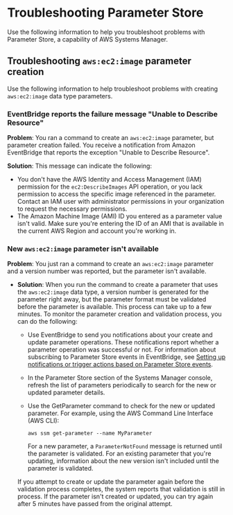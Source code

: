 # Troubleshooting Parameter Store<a name="parameter-store-troubleshooting"></a>

Use the following information to help you troubleshoot problems with Parameter Store, a capability of AWS Systems Manager\.

## Troubleshooting `aws:ec2:image` parameter creation<a name="ps-ec2-aliases-troubleshooting"></a>

Use the following information to help troubleshoot problems with creating `aws:ec2:image` data type parameters\.

### EventBridge reports the failure message "Unable to Describe Resource"<a name="ps-ec2-aliases-1"></a>

**Problem**: You ran a command to create an `aws:ec2:image` parameter, but parameter creation failed\. You receive a notification from Amazon EventBridge that reports the exception "Unable to Describe Resource"\. 

**Solution**: This message can indicate the following: 
+ You don't have the AWS Identity and Access Management \(IAM\) permission for the `ec2:DescribeImages` API operation, or you lack permission to access the specific image referenced in the parameter\. Contact an IAM user with administrator permissions in your organization to request the necessary permissions\.
+ The Amazon Machine Image \(AMI\) ID you entered as a parameter value isn't valid\. Make sure you're entering the ID of an AMI that is available in the current AWS Region and account you're working in\.

### New `aws:ec2:image` parameter isn't available<a name="ps-ec2-aliases-2"></a>

**Problem**: You just ran a command to create an `aws:ec2:image` parameter and a version number was reported, but the parameter isn't available\.
+ **Solution**: When you run the command to create a parameter that uses the `aws:ec2:image` data type, a version number is generated for the parameter right away, but the parameter format must be validated before the parameter is available\. This process can take up to a few minutes\. To monitor the parameter creation and validation process, you can do the following:
  + Use EventBridge to send you notifications about your create and update parameter operations\. These notifications report whether a parameter operation was successful or not\. For information about subscribing to Parameter Store events in EventBridge, see [Setting up notifications or trigger actions based on Parameter Store events](sysman-paramstore-cwe.md)\.
  + In the Parameter Store section of the Systems Manager console, refresh the list of parameters periodically to search for the new or updated parameter details\.
  + Use the GetParameter command to check for the new or updated parameter\. For example, using the AWS Command Line Interface \(AWS CLI\):

    ```
    aws ssm get-parameter --name MyParameter
    ```

    For a new parameter, a `ParameterNotFound` message is returned until the parameter is validated\. For an existing parameter that you're updating, information about the new version isn't included until the parameter is validated\.

  If you attempt to create or update the parameter again before the validation process completes, the system reports that validation is still in process\. If the parameter isn't created or updated, you can try again after 5 minutes have passed from the original attempt\. 